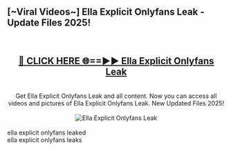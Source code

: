 <h2>[~Viral Videos~] Ella Explicit Onlyfans Leak - Update Files 2025!</h2>
<br>
<div align="center">
<h2><a href="https://betterlinks.top/A2PfLJ" rel="nofollow">🔴 CLICK HERE 🌐==►► Ella Explicit Onlyfans Leak</a></h2>
<br>
Get Ella Explicit Onlyfans Leak and all content. Now you can access all videos and pictures of Ella Explicit Onlyfans Leak. New Updated Files 2025!
<br>
<br>
<a href="https://betterlinks.top/A2PfLJ" rel="nofollow" data-target="animated-image.originalLink"><img src="https://i.ibb.co.com/WyWwxjT/player-gif2.gif" alt="Ella Explicit Onlyfans Leak" style="max-width: 100%; display: inline-block;" data-target="animated-image.originalImage"></a>
</div>
<br>
ella explicit onlyfans leaked<br>
ella explicit onlyfans leaks